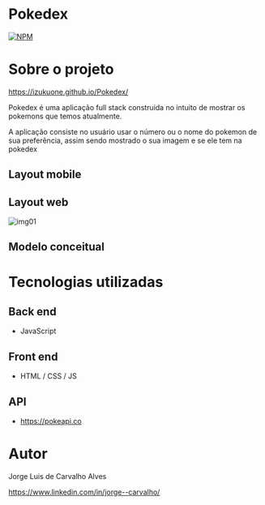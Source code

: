 # Pokedex
[![NPM](https://img.shields.io/npm/l/react)](https://github.com/IZUKUONE/Pokedex/blob/main/LICENSE) 

# Sobre o projeto

https://izukuone.github.io/Pokedex/

Pokedex é uma aplicação full stack construida no intuito de mostrar os pokemons que temos atualmente. 

A aplicação consiste no usuário usar o número ou o nome do pokemon de sua preferência, assim sendo mostrado o sua imagem e se ele tem na pokedex 

## Layout mobile


## Layout web

![img01](https://github.com/IZUKUONE/Pokedex/assets/90990711/3ae28787-f6e0-4913-b07e-3f84bf8c8953)

## Modelo conceitual

# Tecnologias utilizadas
## Back end
- JavaScript
  
## Front end
- HTML / CSS / JS
  
## API
- https://pokeapi.co


# Autor

Jorge Luis de Carvalho Alves 

https://www.linkedin.com/in/jorge--carvalho/
